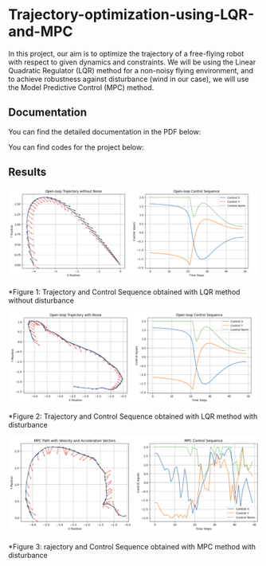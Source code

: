 # Trajectory-optimization-using-LQR-and-MPC

In this project, our aim is to optimize the trajectory of a free-flying robot with respect to given dynamics and constraints. We will be using the Linear Quadratic Regulator (LQR) method for a non-noisy flying environment, and to achieve robustness against disturbance (wind in our case), we will use the Model Predictive Control (MPC) method.

## Documentation

You can find the detailed documentation in the PDF below:

You can find codes for the project below:


## Results

![Trajectory and Control Sequence obtained with LQR method without disturbance](./images/LQR1.png)

*Figure 1: Trajectory and Control Sequence obtained with LQR method without disturbance

![Trajectory and Control Sequence obtained with LQR method with disturbance](./images/LQR2.png)


*Figure 2: Trajectory and Control Sequence obtained with LQR method with disturbance

![rajectory and Control Sequence obtained with MPC method with disturbance](./images/MPC1.png)


*Figure 3: rajectory and Control Sequence obtained with MPC method with disturbance


